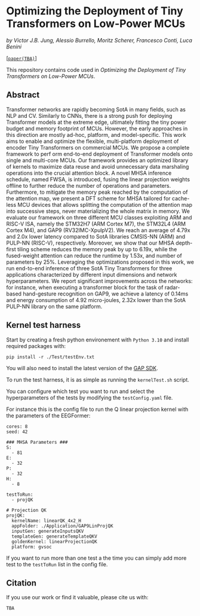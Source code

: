 # Optimizing the Deployment of Tiny Transformers on Low-Power MCUs
*by Victor J.B. Jung,*
*Alessio Burrello,*
*Moritz Scherer,*
*Francesco Conti,*
*Luca Benini*

[[`paper(TBA)`](TBA)]

This repository contains code used in *Optimizing the Deployment of Tiny Transformers on Low-Power MCUs*.

## Abstract

Transformer networks are rapidly becoming SotA in many fields, such as NLP and CV. Similarly to CNNs, there is a strong push for deploying Transformer models at the extreme edge, ultimately fitting the tiny power budget and memory footprint of MCUs. However, the early approaches in this direction are mostly ad-hoc, platform, and model-specific. This work aims to enable and optimize the flexible, multi-platform deployment of encoder Tiny Transformers on commercial MCUs. We propose a complete framework to perf orm end-to-end deployment of Transformer models onto single and multi-core MCUs. Our framework provides an optimized library of kernels to maximize data reuse and avoid unnecessary data marshaling operations into the crucial attention block. A novel MHSA inference schedule, named FWSA, is introduced, fusing the linear projection weights offline to further reduce the number of operations and parameters. Furthermore, to mitigate the memory peak reached by the computation of the attention map, we present a DFT scheme for MHSA tailored for cache-less MCU devices that allows splitting the computation of the attention map into successive steps, never materializing the whole matrix in memory. We evaluate our framework on three different MCU classes exploiting ARM and RISC-V ISA, namely the STM32H7 (ARM Cortex M7), the STM32L4 (ARM Cortex M4), and GAP9 (RV32IMC-XpulpV2). We reach an average of 4.79x and 2.0x lower latency compared to SotA libraries CMSIS-NN (ARM) and PULP-NN (RISC-V), respectively. Moreover, we show that our MHSA depth-first tiling scheme reduces the memory peak by up to 6.19x, while the fused-weight attention can reduce the runtime by 1.53x, and number of parameters by 25%. Leveraging the optimizations proposed in this work, we run end-to-end inference of three SotA Tiny Transformers for three applications characterized by different input dimensions and network hyperparameters. We report significant improvements across the networks: for instance, when executing a transformer block for the task of radar-based hand-gesture recognition on GAP9, we achieve a latency of 0.14ms and energy consumption of 4.92 micro-joules, 2.32x lower than the SotA PULP-NN library on the same platform. 

## Kernel test harness

Start by creating a fresh python environement with `Python 3.10` and install required packages with:
```
pip install -r ./Test/testEnv.txt
```
You will also need to install the latest version of the [GAP SDK](https://github.com/GreenWaves-Technologies/gap_sdk).

To run the test harness, it is as simple as running the `kernelTest.sh` script.

You can configure which test you want to run and select the hyperparameters of the tests by modifying the `testConfig.yaml` file.

For instance this is the config file to run the Q linear projection kernel with the parameters of the EEGFormer:
```
cores: 8
seed: 42

### MHSA Parameters ###
S:
  - 81
E: 
  - 32
P:
  - 32
H: 
  - 8

testToRun:
  - projQK

# Projection QK
projQK:
  kernelName: linearQK_4x2_H
  appFolder: ./Application/GAP9LinProjQK
  inputGen: generateInputsQKV
  templateGen: generateTemplateQKV
  goldenKernel: linearProjectionQK
  platform: gvsoc
```

If you want to run more than one test a the time you can simply add more test to the `testToRun` list in the config file.

## Citation

If you use our work or find it valuable, please cite us with:

```
TBA
```
